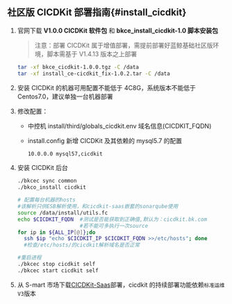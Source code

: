 ## 社区版 CICDKit 部署指南{#install_cicdkit}

1. 官网下载 **V1.0.0 CICDKit 软件包** 和 **bkce_install_cicdkit-1.0 脚本安装包**

    >注意：部署 CICDKit 属于增值部署，需提前部署好蓝鲸基础社区版环境，脚本需基于 V1.4.13 版本之上部署

    ```bash
    tar -xf bkce_cicdkit-1.0.0.tgz -C /data
    tar -xf install_ce-cicdkit_fix-1.0.2.tar -C /data
    ```

2. 安装 CICDKit 的机器可用配置不能低于 4C8G，系统版本不能低于 Centos7.0，建议单独一台机器部署

3. 修改配置：
    - 中控机 install/third/globals_cicdkit.env 域名信息(CICDKIT_FQDN)
    - install.config 新增 CICDKit 及其依赖的 mysql5.7 的配置

      ```txt
      10.0.0.0 mysql57,cicdkit  
      ```
4. 安装 CICDKit 后台

   ```bash
   ./bkcec sync common
   ./bkco_install cicdkit

   # 配置每台机器的hosts
   #该解析只供ESB解析使用，和cicdkit-saas嵌套的sonarqube使用
   source /data/install/utils.fc
   echo $CICDKIT_FQDN  #测试是否能获取到正确值,默认为：cicdkit.bk.com
                       #若不能可多执行一次source
   for ip in ${ALL_IP[@]};do
     ssh $ip "echo $CICDKIT_IP $CICDKIT_FQDN >>/etc/hosts"; done
     #检查/etc/hosts/的cicdkit解析域名是否正常

   #重启进程
   ./bkcec stop cicdkit self
   ./bkcec start cicdkit self
   ```

5. 从 S-mart 市场下载[CICDKit-Saas](http://bk.tencent.com/s-mart)部署，cicdkit 的持续部署功能依赖`标准运维V3`版本
